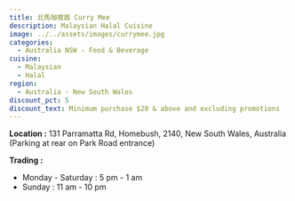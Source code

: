 ```yaml
---
title: 北馬咖喱面 Curry Mee
description: Malaysian Halal Cuisine
image: ../../assets/images/currymee.jpg
categories:
  - Australia NSW - Food & Beverage
cuisine:
  - Malaysian
  - Halal
region:
  - Australia - New South Wales
discount_pct: 5
discount_text: Minimum purchase $20 & above and excluding promotions
---
```


**Location :** 131 Parramatta Rd, Homebush, 2140, New South Wales, Australia\
(Parking at rear on Park Road entrance)

**Trading :**

- Monday - Saturday : 5 pm - 1 am
- Sunday : 11 am - 10 pm

